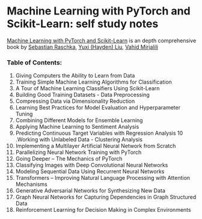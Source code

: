 # **Machine Learning with PyTorch and Scikit-Learn: self study notes**
[Machine Learning with PyTorch and Scikit-Learn](https://www.amazon.it/Machine-Learning-PyTorch-Scikit-Learn-learning/dp/1801819319/ref=sr_1_1?__mk_it_IT=%C3%85M%C3%85%C5%BD%C3%95%C3%91&crid=198UUFR2XH95K&dib=eyJ2IjoiMSJ9.4Z8JfPFP7t9MJeaCTKmw3stw4djQ4baY6ayTdubfs7YjYGYO41ZM1eRCR4p8ewgX0p4-qVve3QrNAmbVZ8v84EcWlMYjxiI_hTCsVXSYPeXlIEgakm99duqFLBqXoWJFjCxBPMx5pZLVTXzlEQtozG-yeSVuPSo-UPF1Ols0vddv1RoAW5N0HLT8qmqDUqHRFKE1L_KR2vK0rZpmob2gg4z5_Vcew9zDsegqDYRKq5Q.mIoytnzmF3vY9g8tuIEG3SPedsNnDyb0v8TLQZ1lIds&dib_tag=se&keywords=Sebastian+Raschka&qid=1712225896&s=books&sprefix=sebastian+raschka%2Cstripbooks%2C161&sr=1-1#books-entity-teaser) is an depth comprehensive book by [Sebastian Raschka](https://sebastianraschka.com/), [Yuxi (Hayden) Liu](https://www.amazon.it/stores/Yuxi-%28Hayden%29-Liu/author/B073BQZXMT?ref=lp_508738031_1_11&isDramIntegrated=true&shoppingPortalEnabled=true), [Vahid Mirjalili](https://vahidmirjalili.com/)

### **Table of Contents:**
1. Giving Computers the Ability to Learn from Data
2. Training Simple Machine Learning Algorithms for Classification
3. A Tour of Machine Learning Classifiers Using Scikit-Learn
4. Building Good Training Datasets - Data Preprocessing
5. Compressing Data via Dimensionality Reduction
6. Learning Best Practices for Model Evaluation and Hyperparameter Tuning
7. Combining Different Models for Ensemble Learning
8. Applying Machine Learning to Sentiment Analysis
9. Predicting Continuous Target Variables with Regression Analysis
10 .Working with Unlabeled Data - Clustering Analysis
11. Implementing a Multilayer Artificial Neural Network from Scratch
12. Parallelizing Neural Network Training with PyTorch
13. Going Deeper – The Mechanics of PyTorch
14. Classifying Images with Deep Convolutional Neural Networks
15. Modeling Sequential Data Using Recurrent Neural Networks
16. Transformers – Improving Natural Language Processing with Attention Mechanisms
17. Generative Adversarial Networks for Synthesizing New Data
18. Graph Neural Networks for Capturing Dependencies in Graph Structured Data
19. Reinforcement Learning for Decision Making in Complex Environments

